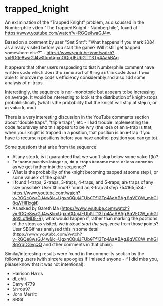 # trapped_knight

An examination of the "Trapped Knight" problem, as discussed in the Numberphile video "The Trapped Knight - Numberphile", found at https://www.youtube.com/watch?v=RGQe8waGJ4w.

Based on a comment by user "Smt Smt": "What happens if you mark 2084 as already visited before you start the game? Will it still get trapped somewhere else?" - https://www.youtube.com/watch?v=RGQe8waGJ4w&lc=UgxnOQujJFUbGTf13Tp4AaABAg

It appears that other users responding to that Numberphile comment have written code which does the same sort of thing as this code does. I was able to improve my code's efficiency considerably and also add some analysis of n-traps.

Interestingly, the sequence is non-monotonic but appears to be increasing on average. It would be interesting to look at the distribution of knight-stops probabilistically (what is the probability that the knight will stop at step n, or at value k, etc.)
 
There is a very interesting discussion in the YouTube comments section about "double traps", "triple traps", etc - I had trouble implementing the code recursively and this appears to be why (the idea of an n-trap is that, when your knight is trapped in a position, that position is an n-trap if you have to recurse n positions before you have another position you can go to).

Some questions that arise from the sequence:
 - At any step k, is it guaranteed that we won't stop below some value f(k)?
 - For some positive integer p, do p-traps become more or less common as we get further into the sequence?
 - What is the probability of the knight becoming trapped at some step i, or some value x of the spiral?
 - I found 1-traps, 2-traps, 3-traps, 4-traps, and 5-traps; are traps of any size possible? User Shirou97 found an 8-trap at step 754,165,534 - https://www.youtube.com/watch?v=RGQe8waGJ4w&lc=UgxnOQujJFUbGTf13Tp4AaABAg.8qVECW_mhGl8qWHlI1xgjd)
 - As asked by Gareth Ma (https://www.youtube.com/watch?v=RGQe8waGJ4w&lc=UgxnOQujJFUbGTf13Tp4AaABAg.8qVECW_mhGl8qXLofMDB-R), what would happen if, rather than marking the positions of the stops as visited, we instead _start the sequence_ from those points? User SBGif has analysed this in some detail (https://www.youtube.com/watch?v=RGQe8waGJ4w&lc=UgxnOQujJFUbGTf13Tp4AaABAg.8qVECW_mhGl8qZrgDGvqQQ and other comments in that chain).

Similar/interesting results were found in the comments section by the following users (with sincere apologies if I missed anyone - if I did miss you, please know that it was not intentional):
 - Harrison Harris
 - dLichti
 - Darryl4779
 - Shirou97
 - John Merritt
 - SBGif
